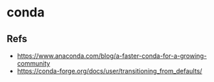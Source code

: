 # conda

## Refs
- https://www.anaconda.com/blog/a-faster-conda-for-a-growing-community
- https://conda-forge.org/docs/user/transitioning_from_defaults/
